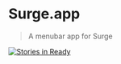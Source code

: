 # Surge.app
> A menubar app for Surge

[![Stories in Ready](https://badge.waffle.io/danreeves/surgeapp.png?label=ready&title=Ready)](http://waffle.io/danreeves/surgeapp)
